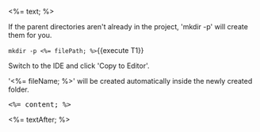 <%= text; %>

If the parent directories aren't already in the project, 'mkdir -p' will create them for you. 

`mkdir -p <%= filePath; %>`{{execute T1}}

Switch to the IDE and click 'Copy to Editor'. 

'<%= fileName; %>' will be created automatically inside the newly created folder.

<pre class="file" data-filename="<%= fileDir; %>">
<%= content; %>
</pre>

<%= textAfter; %>